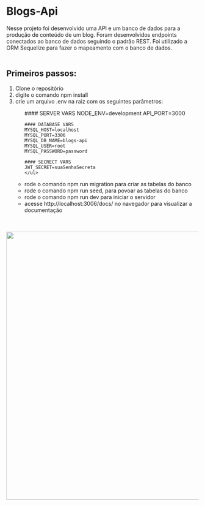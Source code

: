 # Blogs-Api
Nesse projeto foi desenvolvido uma API e um banco de dados para a produção de conteúdo de um blog. Foram desenvolvidos endpoints conectados ao banco de dados seguindo o padrão REST. Foi utilizado a ORM Sequelize para fazer o mapeamento com o banco de dados.
<br>
<br>
<h2>Primeiros passos:</h2>
<ol>
  <li>Clone o repositório</li>
  <li>digite o comando npm install</li>
  <li>crie um arquivo .env na raiz com os seguintes parâmetros:</li>
    <ul>
    #### SERVER VARS
    NODE_ENV=development
    API_PORT=3000

    #### DATABASE VARS
    MYSQL_HOST=localhost
    MYSQL_PORT=3306
    MYSQL_DB_NAME=blogs-api
    MYSQL_USER=root
    MYSQL_PASSWORD=password

    #### SECRECT VARS
    JWT_SECRET=suaSenhaSecreta
    </ul>
  <li>rode o comando npm run migration para criar as tabelas do banco</li>
  <li>rode o comando npm run seed, para povoar as tabelas do banco</li>
  <li>rode o comando npm run dev para iniciar o servidor</li>
  <li>acesse http://localhost:3006/docs/ no navegador para visualizar a documentação</li>
</ol>
<br>
<br>
<div align='center'>
  <img src='https://user-images.githubusercontent.com/88631168/188205985-8304be15-65b9-4f43-8481-779dbe2cb07b.png' width='700px' />
</div>
  
